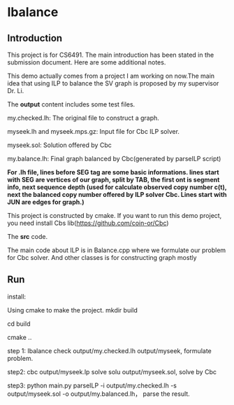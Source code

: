# Ibalance
## Introduction
This project is for CS6491. The main introduction has been stated in the submission document. Here are some additional notes.

This demo actually comes from a project I am working on now.The main idea that using ILP to balance the SV graph is proposed by my supervisor Dr. Li. 

The **output** content includes some test files. 

my.checked.lh: The original file to construct a graph.

myseek.lh and myseek.mps.gz: Input file for Cbc ILP solver.

myseek.sol: Solution offered by Cbc

my.balance.lh: Final graph balanced by Cbc(generated by parseILP script)

**For .lh file, lines before SEG tag are some basic informations. lines start with SEG are vertices of our graph, split by TAB, the first ont is segment info, next sequence depth (used for calculate observed copy number c(t), next the balanced copy number offered by ILP solver Cbc. Lines start with JUN are edges for graph.)**

This project is constructed by cmake. If you want to run this demo project, you need install Cbs lib(https://github.com/coin-or/Cbc)

The **src** code.

The main code about ILP is in Balance.cpp where we formulate our problem for Cbc solver. And other classes is for constructing graph mostly

## Run
install:

Using cmake to make the project.
mkdir build

cd build

cmake ..


step 1: Ibalance check output/my.checked.lh output/myseek, formulate problem.

step2: cbc output/myseek.lp solve solu output/myseek.sol, solve by Cbc

step3: python main.py parseILP -i output/my.checked.lh -s output/myseek.sol -o output/my.balanced.lh， parse the result.
